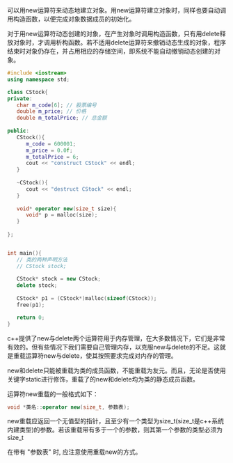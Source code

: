
可以用new运算符来动态地建立对象。用new运算符建立对象时，同样也要自动调用构造函数，以便完成对象数据成员的初始化。

对于用new运算符动态创建的对象，在产生对象时调用构造函数，只有用delete释放对象时，才调用析构函数。若不适用delete运算符来撤销动态生成的对象，程序结束时对象仍存在，并占用相应的存储空间，即系统不能自动撤销动态创建的对象。

```c++
#include <iostream>
using namespace std;

class CStock{
private:
   char m_code[6]; // 股票编号
   double m_price; // 价格
   double m_totalPrice; // 总金额
   
public:
   CStock(){
      m_code = 600001;
      m_price = 0.0f;
      m_totalPrice = 6;
      cout << "construct CStock" << endl;
   }
   
   ~CStock(){
      cout << "destruct CStock" << endl;
   }
   
   void* operator new(size_t size){
      void* p = malloc(size);
   }
   
};


int main(){
   // 类的两种声明方法
   // CStock stock;
   
   CStock* stock = new CStock;
   delete stock;
   
   CStock* p1 = (CStock*)malloc(sizeof(CStock));
   free(p1);

   return 0;
}
```

c++提供了new与delete两个运算符用于内存管理，在大多数情况下，它们是非常有效的。但有些情况下我们需要自己管理内存，以克服new与delete的不足。这就是重载运算符new与delete，使其按照要求完成对内存的管理。

new和delete只能被重载为类的成员函数，不能重载为友元。而且，无论是否使用关键字static进行修饰，重载了的new和delete均为类的静态成员函数。

运算符new重载的一般格式如下：
```c++
void *类名::operator new(size_t, 参数表);
```

new重载应返回一个无值型的指针，且至少有一个类型为size_t(size_t是c++系统内建类型)的参数。若该重载带有多于一个的参数，则其第一个参数的类型必须为size_t

在带有 "参数表" 时, 应注意使用重载new的方式。
